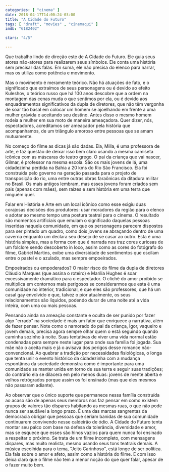 ```yaml
---
categories: [ "cinema" ]
date: 2018-04-17T14:00:24-03:00
title: "A Cidade do Futuro"
tags: [ "draft", "movies" , "cinemaqui" ]
imdb: "6182402"

stars: "4/5"

---
```

Que trabalho lindo de direção este de A Cidade do Futuro. Ele guia seus atores não-atores para realizarem seus símbolos. Ele conta uma história sem precisar das falas. Em suma, ele não precisa do elenco para narrar, mas os utiliza como potência e movimento.

Mas o movimento é meramente teórico. Não há atuações de fato, e o significado que extraímos de seus personagens ou é devido ao efeito Kuleshov, o teórico russo que há 100 anos descobre que a ordem na montagem das cenas muda o que sentimos por ela, ou é devido aos enquadramentos significativos da dupla de diretores, que não têm vergonha de soar tão basal em colocar um homem se ajoelhando em frente a uma mulher grávida e aceitando seu destino. Antes disso o mesmo homem rodeia a mulher em sua moto de maneira ameaçadora. Quer dizer, nós, espectadores, acreditamos ser ameaçador pela história que acompanhamos, de um triângulo amoroso entre pessoas que se amam mutuamente.

No começo do filme as dicas já são dadas. Ela, Milla, é uma professora de arte, e faz questão de deixar isso bem claro usando a mesma camiseta icônica com as máscaras do teatro grego. O pai da criança que vai nascer, Gilmar, é professor na mesma escola. São os mais jovens de lá, uma cidadezinha perdida na Bahia a 20 kms do Rio São Francisco. Ela foi construída pelo governo na geração passada para o projeto de transposição do rio, uma entre outras obras faraônicas da ditadura militar no Brasil. Os mais antigos lembram, mas esses jovens foram criados sem pais (apenas com mães), sem raízes e sem história em uma terra que ninguém quer.

Falar em História e Arte em um local icônico como esse exigiu duas corajosas decisões dos produtores: usar moradores da região para o elenco e adotar ao mesmo tempo uma postura teatral para o cinema. O resultado são momentos artificiais que emulam o significado daquelas pessoas inseridas naquela comunidade, em que os personagens parecem dispostos para ser pintado um quadro, como dois jovens se abraçando dentro de uma caverna enquanto um declara seu desejo de se casar ao outro. Esta é uma história simples, mas a forma com que é narrada nos traz cores curiosas de um folclore sendo descoberto in loco, assim como as cores do fotógrafo do filme, Gabriel Martins, exibe uma diversidade de sentimentos que oscilam entre o pastel e o azulado, mas sempre empoeirados.

Empoeirados ou empoderados? O maior risco do filme da dupla de diretores Cláudio Marques (que assina o roteiro) e Marília Hughes é soar excessivamente dramático para o espectador. O clichê do amor proibido se multiplica em contornos mais perigosos se considerarmos que esta é uma comunidade no interior, tradicional, e que eles são professores, que há um casal gay envolvido e que, talvez o pior atualmente, os seus relacionamentos são líquidos, podendo durar de uma noite até a vida inteira, com uma ou mais pessoas.

Pensando ainda na ameação constante e oculta de ser punido por fazer algo "errado" na sociedade é mais um fator que enriquece a narrativa, além de fazer pensar. Note como o namorado do pai da criança, Ígor, vaqueiro e jovem demais, precisa agora sempre olhar quem o está seguindo quando caminha sozinho à noite. Suas tentativas de viver uma vida normal estão condenadas para sempre neste lugar para onde sua família foi jogada. Sua mãe não o aceita mais e já o avisava dos perigos desse romance não-convencional. Ao quebrar a tradição por necessidades fisiológicas, o longa que tenta unir o evento histórico da cidadezinha com a mudança espontânea da sociedade demonstra como é importante para uma comunidade se manter unida em torno de sua terra e seguir suas tradições; do contrário ela se dilacera em pelo menos duas: jovens de mente aberta e velhos retrógrados porque assim os foi ensinado (mas que eles mesmos não passaram adiante).

Ao observar que o único suporte que permanece nessa família construída ao acaso são de apenas seus membros nos faz pensar em como existem grupos de valores tão díspares habitando as mesmas ruas, o que não pode nunca ser saudável a longo prazo. É uma das marcas sangrentas da democracia obrigar que pessoas que seriam banidas de sua comunidade continuarem convivendo nesse caldeirão de ódio. A Cidade do Futuro tenta montar seu palco com base na defesa da tolerância, diversidade e amor, mas se esquece que esses são hinos vazios para quem nunca foi ensinado a respeitar o próximo. Se trata de um filme incompleto, com mensagens díspares, mas muito realista, mesmo usando seus tons teatrais demais. A música escolhida para o tema, "Jeito Carinhoso", está longe de ser política. Ela fala sobre o amor e afeto, assim como a história do filme. E com isso deixa claro que o filme não tem a menor noção do que quer falar, apesar de o fazer muito bem.
